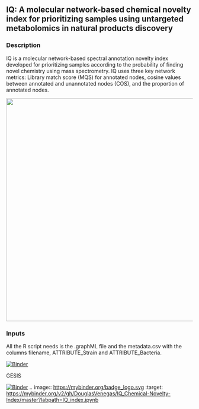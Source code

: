 ## IQ: A molecular network-based chemical novelty index for prioritizing samples using untargeted metabolomics in natural products discovery

### Description

IQ is a molecular network-based spectral annotation novelty index developed for prioritizing samples according to the probability of finding novel chemistry using mass spectrometry. IQ uses three key network metrics: Library match score (MQS) for annotated nodes, cosine values between annotated and unannotated nodes (COS), and the proportion of annotated nodes.

<img src="https://github.com/user-attachments/assets/84dcd722-efb3-4588-8584-05639d8fe347" width="600">

### Inputs

All the R script needs is the .graphML file and the metadata.csv with the columns filename, ATTRIBUTE_Strain and ATTRIBUTE_Bacteria.

[![Binder](https://mybinder.org/badge_logo.svg)](https://mybinder.org/v2/gh/DouglasVenegas/IQ_Chemical-Novelty-Index/master?labpath=IQ_index.ipynb)

GESIS

[![Binder](https://mybinder.org/badge_logo.svg)](https://mybinder.org/v2/gh/DouglasVenegas/IQ_Chemical-Novelty-Index/master?labpath=IQ_index.ipynb)
.. image:: https://mybinder.org/badge_logo.svg
 :target: https://mybinder.org/v2/gh/DouglasVenegas/IQ_Chemical-Novelty-Index/master?labpath=IQ_index.ipynb
